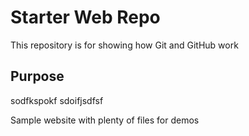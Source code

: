 # Starter Web Repo

This repository is for showing how Git and GitHub work

## Purpose

sodfkspokf
sdoifjsdfsf

Sample website with plenty of files for demos